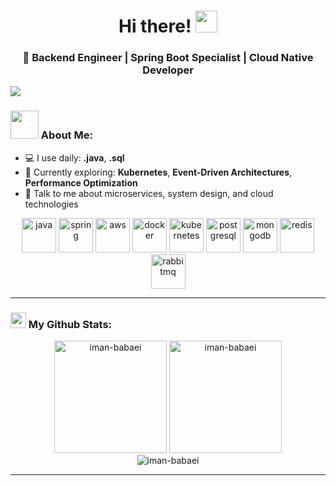 <h1 align="center">Hi there! <img src="https://github.com/TheDudeThatCode/TheDudeThatCode/blob/master/Assets/Hi.gif" width="35" /></h1>
<h3 align="center">🚀 Backend Engineer | Spring Boot Specialist | Cloud Native Developer</h3>

![](https://camo.githubusercontent.com/992babdffd8c74a1502de375fbdf7e4d54773242/68747470733a2f2f6d656469612e67697068792e636f6d2f6d656469612f53576f536b4e36447854737a71494b4571762f67697068792e676966)

### <img src="https://github.com/TheDudeThatCode/TheDudeThatCode/blob/master/Assets/Developer.gif" width="45" /> About Me:
- 💻 I use daily: **.java**, **.sql**
- 🌱 Currently exploring: **Kubernetes**, **Event-Driven Architectures**, **Performance Optimization**
- 💬 Talk to me about microservices, system design, and cloud technologies

<p align="center">
  <img src="https://www.vectorlogo.zone/logos/java/java-icon.svg" alt="java" width="55" height="55"/>
  <img src="https://www.vectorlogo.zone/logos/springio/springio-icon.svg" alt="spring" width="55" height="55"/>
  <img src="https://www.vectorlogo.zone/logos/amazon_aws/amazon_aws-icon.svg" alt="aws" width="55" height="55"/>
  <img src="https://www.vectorlogo.zone/logos/docker/docker-icon.svg" alt="docker" width="55" height="55"/>
  <img src="https://www.vectorlogo.zone/logos/kubernetes/kubernetes-icon.svg" alt="kubernetes" width="55" height="55"/>
  <img src="https://www.vectorlogo.zone/logos/postgresql/postgresql-icon.svg" alt="postgresql" width="55" height="55"/>
  <img src="https://www.vectorlogo.zone/logos/mongodb/mongodb-icon.svg" alt="mongodb" width="55" height="55"/>
  <img src="https://www.vectorlogo.zone/logos/redis/redis-icon.svg" alt="redis" width="55" height="55"/>
  <img src="https://www.vectorlogo.zone/logos/rabbitmq/rabbitmq-icon.svg" alt="rabbitmq" width="55" height="55"/>
</p>

---
### <img src='https://media1.giphy.com/media/du3J3cXyzhj75IOgvA/giphy.gif?cid=ecf05e47x2g034i9pzwtzzsd3xgg2w9nr94t4tflbbgo3008&rid=giphy.gif' width='25' /> My Github Stats:
<div align="center">
  <!-- Dynamic GitHub Stats (updated daily via GitHub Actions) -->
  <img height="180em" src="https://github-readme-stats.vercel.app/api?username=iman-babaei&show_icons=true&theme=dark&count_private=true&include_all_commits=true&refresh=1" alt="iman-babaei" />
  
  <!-- Dynamic Top Languages -->
  <img height="180em" src="https://github-readme-stats.vercel.app/api/top-langs/?username=iman-babaei&layout=compact&theme=dark&langs_count=8&refresh=1" alt="iman-babaei" />
</div>

<!-- Dynamic Streak Stats -->
<div align="center">
  <img src="https://streak-stats.demolab.com?user=iman-babaei&theme=dark&date_format=j%20M%5B%20Y%5D&mode=weekly&fire=DD2727" alt="iman-babaei" />
</div>

---

